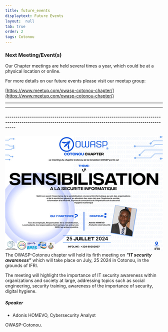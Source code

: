 ```yaml
---
title: future_events
displaytext: Future Events
layout:  null
tab: true
order: 2
tags: Cotonou
---
```

 

### Next Meeting/Event(s)
Our Chapter meetings are held several times a year, which could be at a physical location or online.

For more details on our future events please visit our meetup group:

[https://www.meetup.com/owasp-cotonou-chapter/](https://www.meetup.com/owasp-cotonou-chapter/)

---

---

<h4>-------------------------------------------------------------------------------------------------------------------------------------------------------------</h4>

<img src='assets/images/owasp-meeting-600x440.jpg'><br/>
The OWASP-Cotonou chapter will hold its firth meeting on ***<i>"IT security awareness"</i>*** which will take place on July, 25 2024 in Cotonou, in the grounds of IFRI.

The meeting will highlight the importance of IT security awareness within organizations and society at large, addressing topics such as social engineering, security training, awareness of the importance of security, digital hygiene.

<h5>Speaker</h5>

<ul>
<li>
    Adonis HOMEVO, Cybersecurity Analyst
</li>
</ul>

OWASP-Cotonou.



